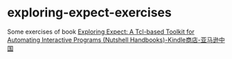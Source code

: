 # exploring-expect-exercises

Some exercises of book [Exploring Expect: A Tcl-based Toolkit for Automating Interactive Programs (Nutshell Handbooks)-Kindle商店-亚马逊中国](https://www.amazon.cn/dp/B0043D2EI6/ref=sr_1_1?ie=UTF8&qid=1522162204&sr=8-1&keywords=exploring+expect)
